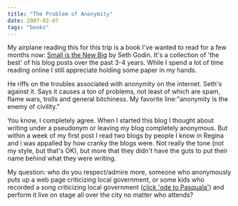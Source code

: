```yaml
---
title: "The Problem of Anonymity"
date: 2007-02-07
tags: "books"
---
```


My airplane reading this for this trip is a book I've wanted to read for a few months now: [Small is the New Big](http://www.amazon.com/Small-New-Big-Remarkable-Business/dp/1591841267/sr=8-1/qid=1170812590/ref=pd_bbs_sr_1/102-0583919-5916951?ie=UTF8&s=books) by Seth Godin. It's a collection of 'the best' of his blog posts over the past 3-4 years. While I spend a lot of time reading online I still appreciate holding some paper in my hands.

He riffs on the troubles associated with anonymity on the internet. Seth's against it. Says it causes a ton of problems, not least of which are spam, flame wars, trolls and general bitchiness. My favorite line:"anonymity is the enemy of civility."

You know, I completely agree. When I started this blog I thought about writing under a pseudonym or leaving my blog completely anonymous. But within a week of my first post I read two blogs by people I know in Regina and i was appalled by how cranky the blogs were. Not really the tone (not my style, but that's OK), but more that they didn't have the guts to put their name behind what they were writing.

My question: who do you respect/admire more, someone who anonymously puts up a web page criticizing local government, or some kids who recorded a song criticizing local government ([click 'ode to Pasquala'](http://www.myspace.com/rahrahband)) and perform it live on stage all over the city no matter who attends?
